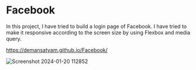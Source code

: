 # Facebook
In this project, I have tried to build a login page of Facebook. I have tried to make it responsive according to the screen size by using Flexbox and media query.

https://demansatyam.github.io/Facebook/

![Screenshot 2024-01-20 112852](https://github.com/Demansatyam/Facebook/assets/90399155/97536195-a311-454c-97b5-ba764e98b015)
